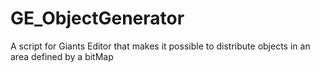 # GE_ObjectGenerator
A script for Giants Editor that makes it possible to distribute objects in an area defined by a bitMap
